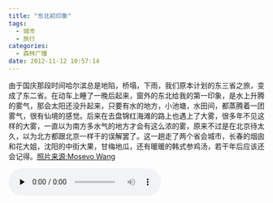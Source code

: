 ```yaml
---
title: "东北初印象"
tags:
  - 城市
  - 旅行
categories:
  - 森林广播
date: 2012-11-12 10:57:14
---
```


由于国庆那段时间哈尔滨总是地陷，桥塌，下雨，我们原本计划的东三省之旅，变成了东二省。在动车上睡了一晚后起来，窗外的东北给我的第一印象，是水上升腾的雾气，那会太阳还没升起来，只要有水的地方，小池塘，水田间，都蒸腾着一团雾气，很有仙境的感觉。后来在去盘锦红海滩的路上也遇上了大雾，很多年不见这样的大雾，一直以为南方多水气的地方才会有这么浓的雾，原来不过是在北京待太久，以为北方都跟北京一样干的误解罢了。这一趟走了两个省会城市，长春的烟囱和花大姐，沈阳的中街大果，甘梅地瓜，还有暖暖的韩式参鸡汤，若干年后应该还会记得。[照片来源:Mosevo Wang](http://www.flickr.com/photos/mosevowang/6910136793/)   

<audio id="audio" controls="" preload="none">
  <source id="mp3" src="http://www.coletree.com/radio/coletree_radio_045.mp3">
</audio>